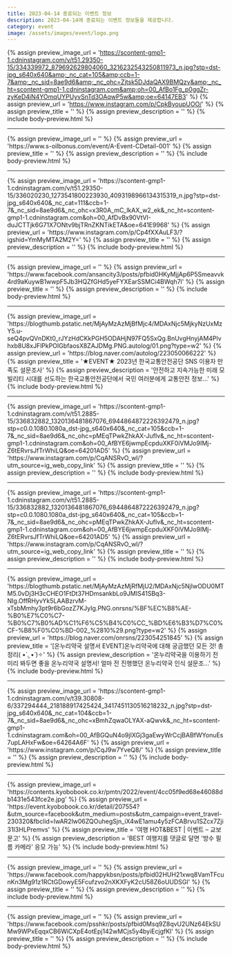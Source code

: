 ```yaml
---
title: 2023-04-14 종료되는 이벤트 정보
description: 2023-04-14에 종료되는 이벤트 정보들을 제공합니다.
category: event
image: /assets/images/event/logo.png
---
```

{% assign preview_image_url = 'https://scontent-gmp1-1.cdninstagram.com/v/t51.29350-15/334339972_879692629804060_3216232543250811973_n.jpg?stp=dst-jpg_s640x640&amp;_nc_cat=105&amp;ccb=1-7&amp;_nc_sid=8ae9d6&amp;_nc_ohc=Zjtsk5DJdaQAX9BMQzy&amp;_nc_ht=scontent-gmp1-1.cdninstagram.com&amp;oh=00_AfBo1Fg_p0ggZr-zyKeD4iN4YOmqUYPUyvSnTd3OAqwP5w&amp;oe=64147EB3' %}
{% assign preview_url = 'https://www.instagram.com/p/CpkByoupUOO/' %}
{% assign preview_title = '' %}
{% assign preview_description = '' %}
{% include body-preview.html %}
<hr>{% assign preview_image_url = '' %}
{% assign preview_url = 'https://www.s-oilbonus.com/event/A-Event-CDetail-001' %}
{% assign preview_title = '' %}
{% assign preview_description = '' %}
{% include body-preview.html %}
<hr>{% assign preview_image_url = 'https://scontent-gmp1-1.cdninstagram.com/v/t51.29350-15/336020230_1273541800223930_4093198966134315319_n.jpg?stp=dst-jpg_s640x640&amp;_nc_cat=111&amp;ccb=1-7&amp;_nc_sid=8ae9d6&amp;_nc_ohc=x3R0A_mC_lkAX_w2_ek&amp;_nc_ht=scontent-gmp1-1.cdninstagram.com&amp;oh=00_AfDvBx90VtVI-duJCTTjk6G71X7ONtv9bjTRnZKNTikETA&amp;oe=641E9968' %}
{% assign preview_url = 'https://www.instagram.com/p/Cp4fXXAuLF3/?igshid=YmMyMTA2M2Y=' %}
{% assign preview_title = '' %}
{% assign preview_description = '' %}
{% include body-preview.html %}
<hr>{% assign preview_image_url = '' %}
{% assign preview_url = 'https://www.facebook.com/ansancity3/posts/pfbid0HKyMjjAp6P5Smeavvk4rd9aKuywB1wwpF5Jb3HQZfGHd5yeFYXEarSSMCi4BWqh7l' %}
{% assign preview_title = '' %}
{% assign preview_description = '' %}
{% include body-preview.html %}
<hr>{% assign preview_image_url = 'https://blogthumb.pstatic.net/MjAyMzAzMjBfMjc4/MDAxNjc5MjkyNzUxMzY5.u-seQ4pvQVnDKt0_rJYzHdCKkPGH5ODAHjN97FQ5SxQg.BnUvgHnyjAM4Plvhxb8U8xJFlPkPOIGbfaosX8ZAJDMg.PNG.autolog/01.png?type=w2' %}
{% assign preview_url = 'https://blog.naver.com/autolog/223050066222' %}
{% assign preview_title = '★EVENT★ 2023년 한국교통안전공단 SNS 이용자 만족도 설문조사' %}
{% assign preview_description = '안전하고 지속가능한 미래 모빌리티 시대를 선도하는 한국교통안전공단에서 국민 여러분에게 교통안전 정보...' %}
{% include body-preview.html %}
<hr>{% assign preview_image_url = 'https://scontent-gmp1-1.cdninstagram.com/v/t51.2885-15/336832882_1320136481867076_6944864872226392479_n.jpg?stp=c0.0.1080.1080a_dst-jpg_s640x640&amp;_nc_cat=105&amp;ccb=1-7&amp;_nc_sid=8ae9d6&amp;_nc_ohc=pMEqTPwkZhkAX-JufIv&amp;_nc_ht=scontent-gmp1-1.cdninstagram.com&amp;oh=00_AfBYE6jwmpEcpduXKF0iVMJo9IMj-Z6tERvrsJfTrWhiLQ&amp;oe=64201AD5' %}
{% assign preview_url = 'https://www.instagram.com/p/CqANSRvO_wl/?utm_source=ig_web_copy_link' %}
{% assign preview_title = '' %}
{% assign preview_description = '' %}
{% include body-preview.html %}
<hr>{% assign preview_image_url = 'https://scontent-gmp1-1.cdninstagram.com/v/t51.2885-15/336832882_1320136481867076_6944864872226392479_n.jpg?stp=c0.0.1080.1080a_dst-jpg_s640x640&amp;_nc_cat=105&amp;ccb=1-7&amp;_nc_sid=8ae9d6&amp;_nc_ohc=pMEqTPwkZhkAX-JufIv&amp;_nc_ht=scontent-gmp1-1.cdninstagram.com&amp;oh=00_AfBYE6jwmpEcpduXKF0iVMJo9IMj-Z6tERvrsJfTrWhiLQ&amp;oe=64201AD5' %}
{% assign preview_url = 'https://www.instagram.com/p/CqANSRvO_wl/?utm_source=ig_web_copy_link' %}
{% assign preview_title = '' %}
{% assign preview_description = '' %}
{% include body-preview.html %}
<hr>{% assign preview_image_url = 'https://blogthumb.pstatic.net/MjAyMzAzMjRfMjU2/MDAxNjc5NjIwODU0MTM5.0vDj3H3cCHEO1FtDt37HDmsankbLo9JMIS41SBq3-NIg.OffRHyvYk5LAABzrvM-xTsbMmhy3pt9r6bGozZ7KJyIg.PNG.onrsns/%BF%EC%B8%AE-%B0%E7%C0%C7-%B0%C7%B0%AD%C1%F6%C5%B4%C0%CC_%BD%E6%B3%D7%C0%CF-%B8%F0%C0%BD-002_%2810%29.png?type=w2' %}
{% assign preview_url = 'https://blog.naver.com/onrsns/223054251845' %}
{% assign preview_title = '[온누리약국 설명서 EVENT]온누리약국에 대해 궁금했던 모든 것! 총정리( &bull;̀ .̫ &bull;́ )✧' %}
{% assign preview_description = '온누리약국을 이용하기 전 미리 봐두면 좋을 온누리약국 설명서! 얼마 전 진행했던 온누리약국 인식 설문조...' %}
{% include body-preview.html %}
<hr>{% assign preview_image_url = 'https://scontent-gmp1-1.cdninstagram.com/v/t39.30808-6/337294444_218188917425424_3417451130516218232_n.jpg?stp=dst-jpg_s640x640&amp;_nc_cat=104&amp;ccb=1-7&amp;_nc_sid=8ae9d6&amp;_nc_ohc=xBmhZqwaOLYAX-aQwvk&amp;_nc_ht=scontent-gmp1-1.cdninstagram.com&amp;oh=00_AfBGQuN4o9jIXGj3gaEwyWrCcjBABfWYonuEs7upLAHxFw&amp;oe=64264A6F' %}
{% assign preview_url = 'https://www.instagram.com/p/CqJ9w7YveQ8/' %}
{% assign preview_title = '' %}
{% assign preview_description = '' %}
{% include body-preview.html %}
<hr>{% assign preview_image_url = 'https://contents.kyobobook.co.kr/pmtn/2022/event/4cc05f9ed68e46088db1431e543fce2e.jpg' %}
{% assign preview_url = 'https://event.kyobobook.co.kr/detail/207554?&utm_source=facebook&utm_medium=posts&utm_campaign=event_travel-230320&fbclid=IwAR2lw06ZQOuhegSjn_iX4wE1amu4y5zFCABrvu1SZcx7Zji31I3HLPremvs' %}
{% assign preview_title = '여행 HOT&amp;BEST | 이벤트 – 교보문고' %}
{% assign preview_description = 'BEST 여행지를 댓글로 달면 &#39;방수 필름 카메라&#39; 응모 가능' %}
{% include body-preview.html %}
<hr>{% assign preview_image_url = '' %}
{% assign preview_url = 'https://www.facebook.com/happykbsn/posts/pfbid02HUH21xwq8VamTFcunKn3Mg91z1RCtGDowyE5Fcufzvo2nXKXFyK2cU58Z6oUUDSGl' %}
{% assign preview_title = '' %}
{% assign preview_description = '' %}
{% include body-preview.html %}
<hr>{% assign preview_image_url = '' %}
{% assign preview_url = 'https://www.facebook.com/psshkr/posts/pfbid0Msq9Z8qvU2UNz64EkSUMw9WPxEqqxCB6WiCXpE4otEpj142wMCjs5y4byiEcjgfKl' %}
{% assign preview_title = '' %}
{% assign preview_description = '' %}
{% include body-preview.html %}